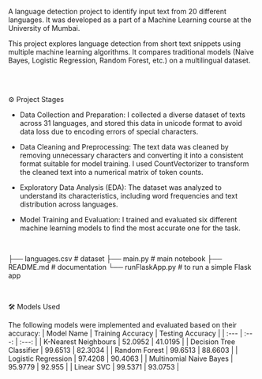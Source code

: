 A language detection project to identify input text from 20 different languages. It was developed as a part of a Machine Learning course at the University of Mumbai. 

This project explores language detection from short text snippets using multiple machine learning algorithms.
It compares traditional models (Naive Bayes, Logistic Regression, Random Forest, etc.) on a multilingual dataset.

<br>

<br>

⚙️ Project Stages

- Data Collection and Preparation: I collected a diverse dataset of texts across 31 languages, and stored this data in unicode format to avoid data loss due to encoding errors of special characters.

- Data Cleaning and Preprocessing: The text data was cleaned by removing unnecessary characters and converting it into a consistent format suitable for model training. I used CountVectorizer to transform the cleaned text into a numerical matrix of token counts.

- Exploratory Data Analysis (EDA): The dataset was analyzed to understand its characteristics, including word frequencies and text distribution across languages.

- Model Training and Evaluation: I trained and evaluated six different machine learning models to find the most accurate one for the task.

<br>

├── languages.csv          # dataset
├── main.py                # main notebook
├── README.md              # documentation
└── runFlaskApp.py         # to run a simple Flask app


<br>

🛠️ Models Used

The following models were implemented and evaluated based on their accuracy:
| Model Name | Training Accuracy | Testing Accuracy |
| :--- | :---: | :---: |
| K-Nearest Neighbours | 52.0952 | 41.0195 |
| Decision Tree Classifier | 99.6513 | 82.3034 |
| Random Forest | 99.6513 | 88.6603 |
| Logistic Regression | 97.4208 | 90.4063 |
| Multinomial Naive Bayes | 95.9779 | 92.955 |
| Linear SVC | 99.5371 | 93.0753 |
